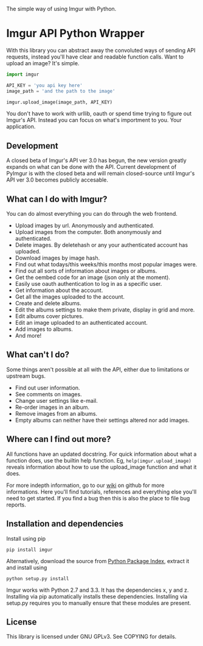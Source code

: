 The simple way of using Imgur with Python.


# Imgur API Python Wrapper

With this library you can abstract away the convoluted ways of sending API requests, instead you'll have clear and readable function calls. Want to upload an image? It's simple.

```python
import imgur

API_KEY = 'you api key here'
image_path = 'and the path to the image'

imgur.upload_image(image_path, API_KEY)
```

You don't have to work with urllib, oauth or spend time trying to figure out Imgur's API. Instead you can focus on what's importment to you. Your application.

## Development

A closed beta of Imgur's API ver 3.0 has begun, the new version greatly expands on what can be done with the API. Current development of PyImgur is with the closed beta and will remain closed-source until Imgur's API ver 3.0 becomes publicly accesable.

## What can I do with Imgur?

You can do almost everything you can do through the web frontend.

 * Upload images by url. Anonymously and authenticated.
 * Upload images from the computer. Both anonymously and authenticated.
 * Delete images. By deletehash or any your authenticated account has uploaded.
 * Download images by image hash.
 * Find out what todays/this weeks/this months most popular images were.
 * Find out all sorts of information about images or albums.
 * Get the oembed code for an image (json only at the moment).
 * Easily use oauth authentication to log in as a specific user.
 * Get information about the account.
 * Get all the images uploaded to the account.
 * Create and delete albums.
 * Edit the albums settings to make them private, display in grid and more.
 * Edit albums cover pictures.
 * Edit an image uploaded to an authenticated account.
 * Add images to albums.
 * And more!

## What can't I do?

Some things aren't possible at all with the API, either due to limitations or upstream bugs.

 * Find out user information.
 * See comments on images.
 * Change user settings like e-mail.
 * Re-order images in an album.
 * Remove images from an albums.
 * Empty albums can neither have their settings altered nor add images.

## Where can I find out more?

All functions have an updated docstring. For quick information about what a function does, use the builtin help function. Eg, `help(imgur.upload_image)` reveals information about how to use the upload_image function and what it does.

For more indepth information, go to our [wiki](google.com) on github for more informations. Here you'll find tutorials, references and everything else you'll need to get started. If you find a bug then this is also the place to file bug reports.

## Installation and dependencies

Install using pip

```  
pip install imgur
```

Alternatively, download the source from [Python Package Index](google.com), extract it and install using 

```
python setup.py install
```

Imgur works with Python 2.7 and 3.3. It has the dependencies x, y and z. Installing via pip automatically installs these dependencies. Installing via setup.py requires you to manually ensure that these modules are present.

## License

This library is licensed under GNU GPLv3. See COPYING for details.
